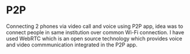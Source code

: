 # P2P
Connecting 2 phones via video call and voice using P2P app, idea was
to connect people in same institution over common Wi-Fi connection. I have used WebRTC which is an open source technology which provides voice and video commmunication integrated in the P2P app.

